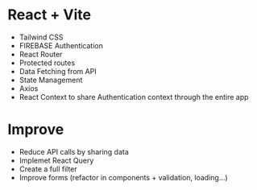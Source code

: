 # React + Vite

- Tailwind CSS
- FIREBASE Authentication
- React Router
- Protected routes
- Data Fetching from API
- State Management
- Axios
- React Context to share Authentication context through the entire app

# Improve

- Reduce API calls by sharing data
- Implemet React Query
- Create a full filter
- Improve forms (refactor in components + validation, loading...)
